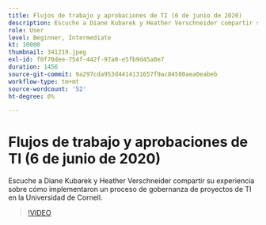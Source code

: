 ```yaml
---
title: Flujos de trabajo y aprobaciones de TI (6 de junio de 2020)
description: Escuche a Diane Kubarek y Heather Verschneider compartir su experiencia sobre cómo implementaron un proceso de gobernanza de proyectos de TI en la Universidad de Cornell.
role: User
level: Beginner, Intermediate
kt: 10000
thumbnail: 341219.jpeg
exl-id: f0f70dee-754f-442f-97a0-e5fb9d45a0e7
duration: 1456
source-git-commit: 9a297cda953d4414131657f9ac84580aea0eabeb
workflow-type: tm+mt
source-wordcount: '52'
ht-degree: 0%

---
```


# Flujos de trabajo y aprobaciones de TI (6 de junio de 2020)

Escuche a Diane Kubarek y Heather Verschneider compartir su experiencia sobre cómo implementaron un proceso de gobernanza de proyectos de TI en la Universidad de Cornell.

>[!VIDEO](https://video.tv.adobe.com/v/341219/?quality=12&learn=on)
